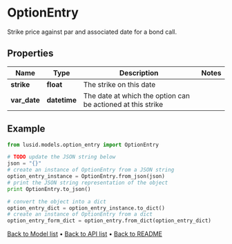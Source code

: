 # OptionEntry

Strike price against par and associated date for a bond call.

## Properties
Name | Type | Description | Notes
------------ | ------------- | ------------- | -------------
**strike** | **float** | The strike on this date | 
**var_date** | **datetime** | The date at which the option can be actioned at this strike | 

## Example

```python
from lusid.models.option_entry import OptionEntry

# TODO update the JSON string below
json = "{}"
# create an instance of OptionEntry from a JSON string
option_entry_instance = OptionEntry.from_json(json)
# print the JSON string representation of the object
print OptionEntry.to_json()

# convert the object into a dict
option_entry_dict = option_entry_instance.to_dict()
# create an instance of OptionEntry from a dict
option_entry_form_dict = option_entry.from_dict(option_entry_dict)
```
[Back to Model list](../README.md#documentation-for-models) &#8226; [Back to API list](../README.md#documentation-for-api-endpoints) &#8226; [Back to README](../README.md)


